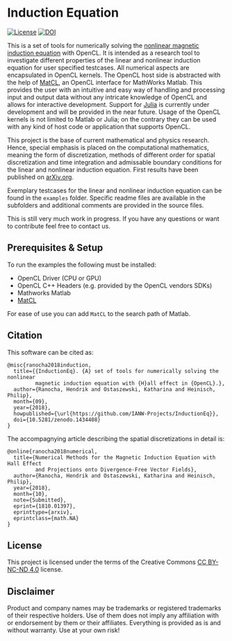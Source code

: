 # Induction Equation


[![License](https://licensebuttons.net/l/by-nc-nd/3.0/88x31.png)](https://creativecommons.org/licenses/by-nc-nd/4.0/legalcode) [![DOI](https://zenodo.org/badge/DOI/10.5281/zenodo.1434408.svg)](https://doi.org/10.5281/zenodo.1434408)


This is a set of tools for numerically solving the
[nonlinear magnetic induction equation](https://github.com/IANW-Projects/InductionEq/blob/master/docs/induction_equation.ipynb)
with OpenCL. It is intended as a research tool to investigate different properties of the linear and nonlinear induction equation
for user specified testcases. All numerical aspects are encapsulated in OpenCL kernels. The OpenCL host side is abstracted
with the help of [MatCL](https://github.com/IANW-Projects/MatCL), an OpenCL interface for MathWorks Matlab. This provides
the user with an intuitive and easy way of handling and processing input and output data without any intricate knowledge of
OpenCL and allows for interactive development. Support for [Julia](https://julialang.org/) is currently under development
and will be provided in the near future. Usage of the OpenCL kernels is not limited to Matlab or Julia; on the contrary
they can be used with any kind of host code or application that supports OpenCL.

This project is the base of current mathematical and physics research. Hence, special emphasis is placed on the computational
mathematics, meaning the form of discretization, methods of different order for spatial discretization and time integration
and admissable boundary conditions for the linear and nonlinear induction equation. First results have been published on
[arXiv.org](https://arxiv.org/abs/1810.01397).

Exemplary testcases for the linear and nonlinear induction equation can be found in the `examples` folder.
Specific readme files are available in the subfolders and additional comments are provided in the source files.

This is still very much work in progress. If you have any questions or want to contribute feel free to contact us.

## Prerequisites & Setup

To run the examples the following must be installed:

 - OpenCL Driver (CPU or GPU)
 - OpenCL C++ Headers (e.g. provided by the OpenCL vendors SDKs)
 - Mathworks Matlab
 - [MatCL](https://github.com/IANW-Projects/MatCL)

 For ease of use you can add `MatCL` to the search path of Matlab.


## Citation

This software can be cited as:
```
@misc{ranocha2018induction,
  title={{InductionEq}. {A} set of tools for numerically solving the nonlinear
         magnetic induction equation with {H}all effect in {OpenCL}.},
  author={Ranocha, Hendrik and Ostaszewski, Katharina and Heinisch, Philip},
  month={09},
  year={2018},
  howpublished={\url{https://github.com/IANW-Projects/InductionEq}},
  doi={10.5281/zenodo.1434408}
}
```
The accompagnying article describing the spatial discretizations in detail is:
```
@online{ranocha2018numerical,
  title={Numerical Methods for the Magnetic Induction Equation with Hall Effect
         and Projections onto Divergence-Free Vector Fields},
  author={Ranocha, Hendrik and Ostaszewski, Katharina and Heinisch, Philip},
  year={2018},
  month={10},
  note={Submitted},
  eprint={1810.01397},
  eprinttype={arxiv},
  eprintclass={math.NA}
}
```


 ## License

This project is licensed under the terms of the Creative Commons [CC BY-NC-ND 4.0](https://creativecommons.org/licenses/by-nc-nd/4.0/legalcode) license.


 ## Disclaimer

Product and company names may be trademarks or registered trademarks of their respective holders.
Use of them does not imply any affiliation with or endorsement by them or their affiliates.
Everything is provided as is and without warranty. Use at your own risk!
